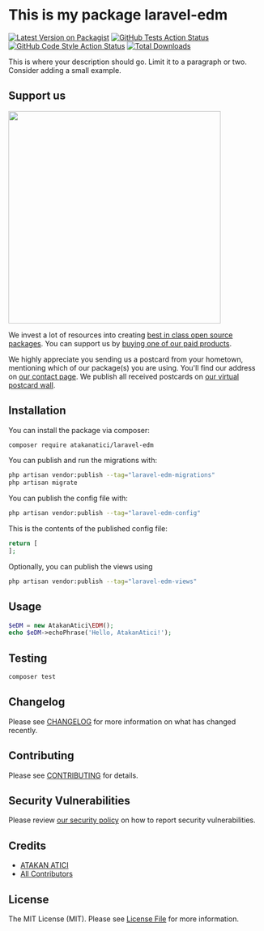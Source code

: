 # This is my package laravel-edm

[![Latest Version on Packagist](https://img.shields.io/packagist/v/atakanatici/laravel-edm.svg?style=flat-square)](https://packagist.org/packages/atakanatici/laravel-edm)
[![GitHub Tests Action Status](https://img.shields.io/github/actions/workflow/status/atakanatici/laravel-edm/run-tests.yml?branch=main&label=tests&style=flat-square)](https://github.com/atakanatici/laravel-edm/actions?query=workflow%3Arun-tests+branch%3Amain)
[![GitHub Code Style Action Status](https://img.shields.io/github/actions/workflow/status/atakanatici/laravel-edm/fix-php-code-style-issues.yml?branch=main&label=code%20style&style=flat-square)](https://github.com/atakanatici/laravel-edm/actions?query=workflow%3A"Fix+PHP+code+style+issues"+branch%3Amain)
[![Total Downloads](https://img.shields.io/packagist/dt/atakanatici/laravel-edm.svg?style=flat-square)](https://packagist.org/packages/atakanatici/laravel-edm)

This is where your description should go. Limit it to a paragraph or two. Consider adding a small example.

## Support us

[<img src="https://github-ads.s3.eu-central-1.amazonaws.com/Laravel-EDM.jpg?t=1" width="419px" />](https://spatie.be/github-ad-click/Laravel-EDM)

We invest a lot of resources into creating [best in class open source packages](https://spatie.be/open-source). You can support us by [buying one of our paid products](https://spatie.be/open-source/support-us).

We highly appreciate you sending us a postcard from your hometown, mentioning which of our package(s) you are using. You'll find our address on [our contact page](https://spatie.be/about-us). We publish all received postcards on [our virtual postcard wall](https://spatie.be/open-source/postcards).

## Installation

You can install the package via composer:

```bash
composer require atakanatici/laravel-edm
```

You can publish and run the migrations with:

```bash
php artisan vendor:publish --tag="laravel-edm-migrations"
php artisan migrate
```

You can publish the config file with:

```bash
php artisan vendor:publish --tag="laravel-edm-config"
```

This is the contents of the published config file:

```php
return [
];
```

Optionally, you can publish the views using

```bash
php artisan vendor:publish --tag="laravel-edm-views"
```

## Usage

```php
$eDM = new AtakanAtici\EDM();
echo $eDM->echoPhrase('Hello, AtakanAtici!');
```

## Testing

```bash
composer test
```

## Changelog

Please see [CHANGELOG](CHANGELOG.md) for more information on what has changed recently.

## Contributing

Please see [CONTRIBUTING](CONTRIBUTING.md) for details.

## Security Vulnerabilities

Please review [our security policy](../../security/policy) on how to report security vulnerabilities.

## Credits

- [ATAKAN ATICI](https://github.com/AtakanAtici)
- [All Contributors](../../contributors)

## License

The MIT License (MIT). Please see [License File](LICENSE.md) for more information.
